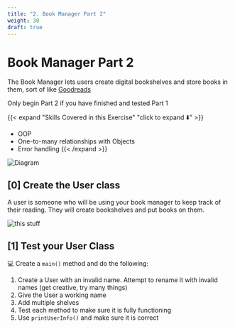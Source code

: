```yaml
---
title: "2. Book Manager Part 2"
weight: 30
draft: true
---
```

# Book Manager Part 2

The Book Manager lets users create digital bookshelves and store books in them, sort of like [Goodreads](https://www.goodreads.com/)

Only begin Part 2 if you have finished and tested Part 1

{{< expand "Skills Covered in this Exercise" "click to expand ⬇️" >}}
- OOP
- One-to-many relationships with Objects
- Error handling
{{< /expand >}}

![Diagram](https://lucid.app/publicSegments/view/dda5e171-8e0a-48df-8f64-34fa944a9a49/image.png)


<!-- ## UML -->

<!-- Here is the UML for this assignnment. If you would like to view it on its own, [click here](https://lucid.app/publicSegments/view/33ba1431-02d7-4cbe-87a7-4cc7c1597547/image.png) -->

<!-- ![this stuff](https://lucid.app/publicSegments/view/33ba1431-02d7-4cbe-87a7-4cc7c1597547/image.png) -->

## [0] Create the User class

A user is someone who will be using your book manager to keep track of their reading.
They will create bookshelves and put books on them.

![this stuff](https://lucid.app/publicSegments/view/d30301df-11b7-47f6-b7db-d34262d3de67/image.png)

## [1] Test your User Class
💻 Create a `main()` method and do the following:

  1. Create a User with an invalid name. Attempt to rename it with invalid names (get creative, try many things)
  2. Give the User a working name
  3. Add multiple shelves
  4. Test each method to make sure it is fully functioning
  5. Use `printUserInfo()` and make sure it is correct